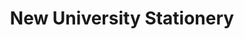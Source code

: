 ---
title: "New University Stationery"
url: /new-york/new-university-stationery/
shop: office supplies
---
